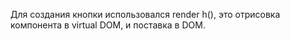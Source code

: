 Для создания кнопки использовался render h(), это отрисовка компонента в virtual DOM, и поставка в DOM.